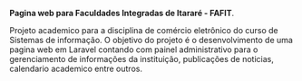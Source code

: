 <b>Pagina web para Faculdades Integradas de Itararé - FAFIT</b>.

Projeto academico para a disciplina de comércio eletrônico do curso de Sistemas de informação. O objetivo do projeto é o desenvolvimento de uma pagina web em Laravel contando com painel administrativo para o gerenciamento de informações da instituição, publicações de noticias, calendario academico entre outros.
